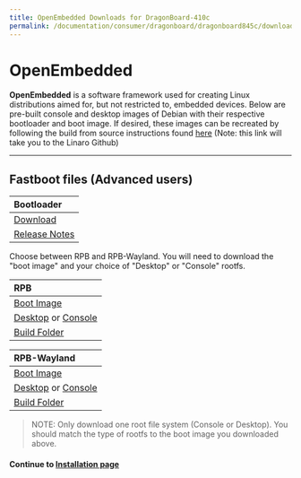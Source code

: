 ```yaml
---
title: OpenEmbedded Downloads for DragonBoard-410c
permalink: /documentation/consumer/dragonboard/dragonboard845c/downloads/open-embedded.md.html
---
```

# OpenEmbedded

**OpenEmbedded** is a software framework used for creating Linux distributions aimed for, but not restricted to, embedded devices. Below are pre-built console and desktop images of Debian with their respective bootloader and boot image. If desired, these images can be recreated by following the build from source instructions found [here](https://github.com/Linaro/documentation/blob/master/Reference-Platform/CECommon/OE.md) (Note: this link will take you to the Linaro Github)

***

## Fastboot files (Advanced users)

| Bootloader                                                                                                                              |
|:----------------------------------------------------------------------------------------------------------------------------------------|
| [Download](http://releases.linaro.org/96boards/dragonboard845c/linaro/rescue/latest/dragonboard-845c-bootloader-ufs-linux-*.zip)       |
| [Release Notes](http://releases.linaro.org/96boards/dragonboard845c/linaro/rescue/latest/)      |

Choose between RPB and RPB-Wayland. You will need to download the "boot image" and your choice of "Desktop" or "Console" rootfs.

| RPB                                                                                                                                     |
|:----------------------------------------------------------------------------------------------------------------------------------------|
| [Boot Image](http://releases.linaro.org/96boards/dragonboard845c/linaro/openembedded/latest/rpb/boot--*-r0-dragonboard-845c-*.img)                                                                                                               |
| [Desktop](http://releases.linaro.org/96boards/dragonboard845c/linaro/openembedded/latest/rpb/rpb-desktop-image-dragonboard-845c-*.rootfs.ext4.gz) or [Console](http://releases.linaro.org/96boards/dragonboard845c/linaro/openembedded/latest/rpb/rpb-console-image-dragonboard-845c-*.rootfs.ext4.gz)                                                       |
| [Build Folder](http://releases.linaro.org/96boards/dragonboard845c/linaro/openembedded/latest/rpb/)                         |

| RPB-Wayland                                                                                                                             |
|:----------------------------------------------------------------------------------------------------------------------------------------|
| [Boot Image](http://releases.linaro.org/96boards/dragonboard845c/linaro/openembedded/latest/rpb-wayland/boot--*-r0-dragonboard-845c-*.img)                                                                                                               |
| [Desktop](http://releases.linaro.org/96boards/dragonboard845c/linaro/openembedded/latest/rpb-wayland/rpb-desktop-image-dragonboard-845c-*.rootfs.ext4.gz) or [Console](http://releases.linaro.org/96boards/dragonboard845c/linaro/openembedded/latest/rpb-wayland/rpb-console-image-dragonboard-845c-*.rootfs.ext4.gz)                                                       |
| [Build Folder](http://releases.linaro.org/96boards/dragonboard845c/linaro/openembedded/latest/rpb/)                 |

> NOTE: Only download one root file system (Console or Desktop). You should match the type of rootfs to the boot image you downloaded above.

#### Continue to [Installation page](../installation/)
